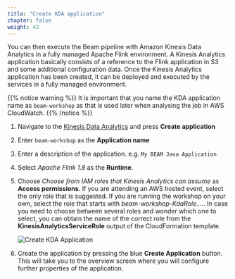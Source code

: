 ```yaml
---
title: "Create KDA application"
chapter: false
weight: 42
---
```


You can then execute the Beam pipeline with Amazon Kinesis Data Analytics in a fully managed Apache Flink environment. A Kinesis Analytics application basically consists of a reference to the Flink application in S3 and some additional configuration data. Once the Kinesis Analytics application has been created, it can be deployed and executed by the services in a fully managed environment.

{{% notice warning %}}
It is important that you name the KDA application name as `beam-workshop` as that is used later when analysing the job in AWS CloudWatch.
{{% /notice %}}

1. Navigate to the [Kinesis Data Analytics](https://console.aws.amazon.com/kinesisanalytics) and press **Create application**

1. Enter `beam-workshop` as the **Application name**

1. Enter a description of the application. e.g. `My BEAM Java Application`

1. Select _Apache Flink 1.8_ as the **Runtime**.

1. Choose _Choose from IAM roles that Kinesis Analytics can assume_ as **Access permissions**. If you are attending an AWS hosted event, select the only role that is suggested. If you are running the workshop on your own, select the role that starts with *beam-workshop-KdaRole....*. In case you need to choose between several roles and wonder which one to select, you can obtain the name of the correct role from the **KinesisAnalyticsServiceRole** output of the CloudFormation template.

   ![Create KDA Application](/images/beam-on-kda/kda-create-app.png)

1. Create the application by pressing the blue **Create Application** button. This will take you to the overview screen where you will configure further properties of the application.
